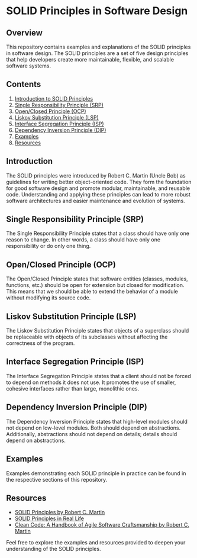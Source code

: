 # SOLID Principles in Software Design

## Overview
This repository contains examples and explanations of the SOLID principles in software design. The SOLID principles are a set of five design principles that help developers create more maintainable, flexible, and scalable software systems.

## Contents
1. [Introduction to SOLID Principles](#introduction)
2. [Single Responsibility Principle (SRP)](#srp)
3. [Open/Closed Principle (OCP)](#ocp)
4. [Liskov Substitution Principle (LSP)](#lsp)
5. [Interface Segregation Principle (ISP)](#isp)
6. [Dependency Inversion Principle (DIP)](#dip)
7. [Examples](#examples)
8. [Resources](#resources)

## Introduction
The SOLID principles were introduced by Robert C. Martin (Uncle Bob) as guidelines for writing better object-oriented code. They form the foundation for good software design and promote modular, maintainable, and reusable code. Understanding and applying these principles can lead to more robust software architectures and easier maintenance and evolution of systems.

## Single Responsibility Principle (SRP)
The Single Responsibility Principle states that a class should have only one reason to change. In other words, a class should have only one responsibility or do only one thing.

## Open/Closed Principle (OCP)
The Open/Closed Principle states that software entities (classes, modules, functions, etc.) should be open for extension but closed for modification. This means that we should be able to extend the behavior of a module without modifying its source code.

## Liskov Substitution Principle (LSP)
The Liskov Substitution Principle states that objects of a superclass should be replaceable with objects of its subclasses without affecting the correctness of the program.

## Interface Segregation Principle (ISP)
The Interface Segregation Principle states that a client should not be forced to depend on methods it does not use. It promotes the use of smaller, cohesive interfaces rather than large, monolithic ones.

## Dependency Inversion Principle (DIP)
The Dependency Inversion Principle states that high-level modules should not depend on low-level modules. Both should depend on abstractions. Additionally, abstractions should not depend on details; details should depend on abstractions.

## Examples
Examples demonstrating each SOLID principle in practice can be found in the respective sections of this repository.

## Resources
- [SOLID Principles by Robert C. Martin](https://blog.cleancoder.com/uncle-bob/2014/05/08/SingleReponsibilityPrinciple.html)
- [SOLID Principles in Real Life](https://medium.com/mindorks/solid-principles-explained-with-examples-79d1ce114ace)
- [Clean Code: A Handbook of Agile Software Craftsmanship by Robert C. Martin](https://www.amazon.com/Clean-Code-Handbook-Software-Craftsmanship/dp/0132350882)

Feel free to explore the examples and resources provided to deepen your understanding of the SOLID principles.

